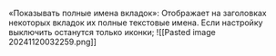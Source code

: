 «Показывать полные имена вкладок»: Отображает на заголовках некоторых вкладок их полные текстовые имена. Если настройку выключить останутся только иконки;
![[Pasted image 20241120032259.png]]